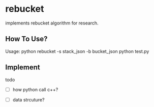 # rebucket

implements rebucket algorithm for research.

## How To Use? 
Usage:
python rebucket -s stack_json -b bucket_json
python test.py
## Implement
todo 
- [ ] how python call c++?
- [ ] data strcuture?

